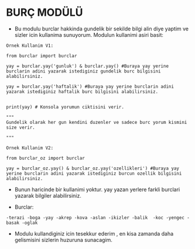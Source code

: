 # BURÇ MODÜLÜ

- Bu modulu burclar hakkinda gundelik bir sekilde bilgi alin diye yaptim ve sizler icin kullanima sunuyorum.
Modulun kullanimi asiri basit:


```
Ornek Kullanim V1:

from burclar import burclar

yay = burclar.yay('gunluk') & burclar.yay() #Buraya yay yerine burclarin adini yazarak istediginiz gundelik burc bilgisini alabilirsiniz.

yay = burclar.yay('haftalik') #Buraya yay yerine burclarin adini yazarak istediginiz haftalik burc bilgisini alabilirsiniz.


print(yay) # Konsola yorumun ciktisini verir.

"""
Gundelik olarak her gun kendini duzenler ve sadece burc yorum kismini size verir.

"""
```

```
Ornek Kullanim V2:

from burclar_oz import burclar

yay = burclar_oz.yay() & burclar_oz.yay('ozellikleri') #Buraya yay yerine burclarin adini yazarak istediginiz burcun ozellik bilgisini alabilirsiniz.

```

- Bunun haricinde bir kullanimi yoktur. yay yazan yerlere farkli burclari yazarak bilgiler alabilirsiniz.

- Burclar:

`
-terazi
-boga
-yay
-akrep
-kova
-aslan
-ikizler
-balik 
-koc
-yengec
-basak
-oglak
`

- Modulu kullandiginiz icin tesekkur ederim , en kisa zamanda daha gelismisini sizlerin huzuruna sunacagim.
